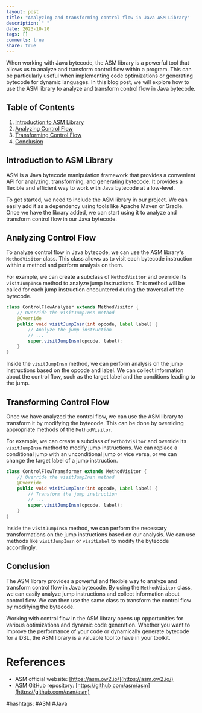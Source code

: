 ```yaml
---
layout: post
title: "Analyzing and transforming control flow in Java ASM Library"
description: " "
date: 2023-10-20
tags: []
comments: true
share: true
---
```


When working with Java bytecode, the ASM library is a powerful tool that allows us to analyze and transform control flow within a program. This can be particularly useful when implementing code optimizations or generating bytecode for dynamic languages. In this blog post, we will explore how to use the ASM library to analyze and transform control flow in Java bytecode.

## Table of Contents
1. [Introduction to ASM Library](#introduction-to-asm-library)
2. [Analyzing Control Flow](#analyzing-control-flow)
3. [Transforming Control Flow](#transforming-control-flow)
4. [Conclusion](#conclusion)

## Introduction to ASM Library

ASM is a Java bytecode manipulation framework that provides a convenient API for analyzing, transforming, and generating bytecode. It provides a flexible and efficient way to work with Java bytecode at a low-level.

To get started, we need to include the ASM library in our project. We can easily add it as a dependency using tools like Apache Maven or Gradle. Once we have the library added, we can start using it to analyze and transform control flow in our Java bytecode.

## Analyzing Control Flow

To analyze control flow in Java bytecode, we can use the ASM library's `MethodVisitor` class. This class allows us to visit each bytecode instruction within a method and perform analysis on them.

For example, we can create a subclass of `MethodVisitor` and override its `visitJumpInsn` method to analyze jump instructions. This method will be called for each jump instruction encountered during the traversal of the bytecode.

```java
class ControlFlowAnalyzer extends MethodVisitor {
    // Override the visitJumpInsn method
    @Override
    public void visitJumpInsn(int opcode, Label label) {
        // Analyze the jump instruction
        // ...
        super.visitJumpInsn(opcode, label);
    }
}
```

Inside the `visitJumpInsn` method, we can perform analysis on the jump instructions based on the opcode and label. We can collect information about the control flow, such as the target label and the conditions leading to the jump.

## Transforming Control Flow

Once we have analyzed the control flow, we can use the ASM library to transform it by modifying the bytecode. This can be done by overriding appropriate methods of the `MethodVisitor`.

For example, we can create a subclass of `MethodVisitor` and override its `visitJumpInsn` method to modify jump instructions. We can replace a conditional jump with an unconditional jump or vice versa, or we can change the target label of a jump instruction.

```java
class ControlFlowTransformer extends MethodVisitor {
    // Override the visitJumpInsn method
    @Override
    public void visitJumpInsn(int opcode, Label label) {
        // Transform the jump instruction
        // ...
        super.visitJumpInsn(opcode, label);
    }
}
```

Inside the `visitJumpInsn` method, we can perform the necessary transformations on the jump instructions based on our analysis. We can use methods like `visitJumpInsn` or `visitLabel` to modify the bytecode accordingly.

## Conclusion

The ASM library provides a powerful and flexible way to analyze and transform control flow in Java bytecode. By using the `MethodVisitor` class, we can easily analyze jump instructions and collect information about control flow. We can then use the same class to transform the control flow by modifying the bytecode.

Working with control flow in the ASM library opens up opportunities for various optimizations and dynamic code generation. Whether you want to improve the performance of your code or dynamically generate bytecode for a DSL, the ASM library is a valuable tool to have in your toolkit.

# References
- ASM official website: [https://asm.ow2.io/](https://asm.ow2.io/)
- ASM GitHub repository: [https://github.com/asm/asm](https://github.com/asm/asm)

#hashtags: #ASM #Java